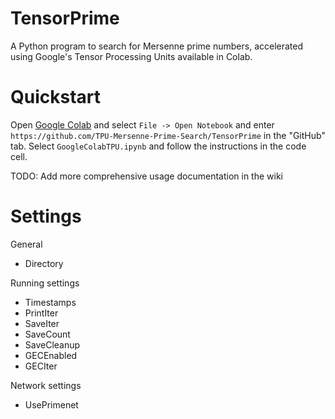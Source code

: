 # TensorPrime

A Python program to search for Mersenne prime numbers, accelerated using Google's Tensor Processing Units available in Colab. 

# Quickstart
Open [Google Colab](https://github.com/TPU-Mersenne-Prime-Search/TensorPrime) and select `File -> Open Notebook` and enter `https://github.com/TPU-Mersenne-Prime-Search/TensorPrime` in the "GitHub" tab. Select `GoogleColabTPU.ipynb` and follow the instructions in the code cell.

TODO: Add more comprehensive usage documentation in the wiki

# Settings

General
 - Directory

Running settings
 - Timestamps
 - PrintIter
 - SaveIter
 - SaveCount
 - SaveCleanup
 - GECEnabled
 - GECIter
 
Network settings
 - UsePrimenet
